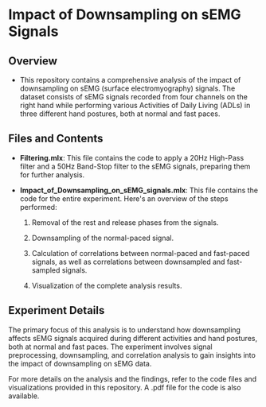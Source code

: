 # Impact of Downsampling on sEMG Signals

## Overview

- This repository contains a comprehensive analysis of the impact of downsampling on sEMG (surface electromyography) signals. The dataset consists of sEMG signals recorded from four channels on the right hand while performing various Activities of Daily Living (ADLs) in three different hand postures, both at normal and fast paces.

## Files and Contents

- **Filtering.mlx**: This file contains the code to apply a 20Hz High-Pass filter and a 50Hz Band-Stop filter to the sEMG signals, preparing them for further analysis.

- **Impact_of_Downsampling_on_sEMG_signals.mlx**: This file contains the code for the entire experiment. Here's an overview of the steps performed:

    1. Removal of the rest and release phases from the signals.
    
    2. Downsampling of the normal-paced signal.
    
    3. Calculation of correlations between normal-paced and fast-paced signals, as well as correlations between downsampled and fast-sampled signals.
    
    4. Visualization of the complete analysis results.
    
## Experiment Details

The primary focus of this analysis is to understand how downsampling affects sEMG signals acquired during different activities and hand postures, both at normal and fast paces. The experiment involves signal preprocessing, downsampling, and correlation analysis to gain insights into the impact of downsampling on sEMG data.

For more details on the analysis and the findings, refer to the code files and visualizations provided in this repository. A .pdf file for the code is also available.
